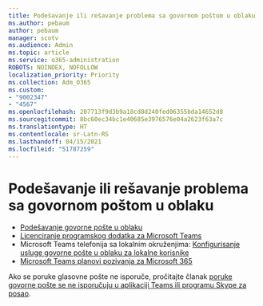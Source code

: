 ```yaml
---
title: Podešavanje ili rešavanje problema sa govornom poštom u oblaku
ms.author: pebaum
author: pebaum
manager: scotv
ms.audience: Admin
ms.topic: article
ms.service: o365-administration
ROBOTS: NOINDEX, NOFOLLOW
localization_priority: Priority
ms.collection: Adm_O365
ms.custom:
- "9002347"
- "4567"
ms.openlocfilehash: 207713f9d3b9a18cd8d240fed06355bda14652d8
ms.sourcegitcommit: 8bc60ec34bc1e40685e3976576e04a2623f63a7c
ms.translationtype: HT
ms.contentlocale: sr-Latn-RS
ms.lasthandoff: 04/15/2021
ms.locfileid: "51787259"
---
```

# <a name="set-up-or-troubleshoot-cloud-voicemail"></a>Podešavanje ili rešavanje problema sa govornom poštom u oblaku

- [Podešavanje govorne pošte u oblaku](https://docs.microsoft.com/microsoftteams/set-up-phone-system-voicemail) 
- [Licenciranje programskog dodatka za Microsoft Teams](https://docs.microsoft.com/microsoftteams/teams-add-on-licensing/microsoft-teams-add-on-licensing) 
- Microsoft Teams telefonija sa lokalnim okruženjima: [Konfigurisanje usluge govorne pošte u oblaku za lokalne korisnike](https://docs.microsoft.com/skypeforbusiness/hybrid/configure-cloud-voicemail) 
- [Microsoft Teams planovi pozivanja za Microsoft 365](https://docs.microsoft.com//microsoftteams/calling-plans-for-office-365) 

Ako se poruke glasovne pošte ne isporuče, pročitajte članak [poruke govorne pošte se ne isporučuju u aplikaciji Teams ili programu Skype za posao](https://docs.microsoft.com/SkypeForBusiness/troubleshoot/hybrid-phone-system/voicemails-not-delivered).